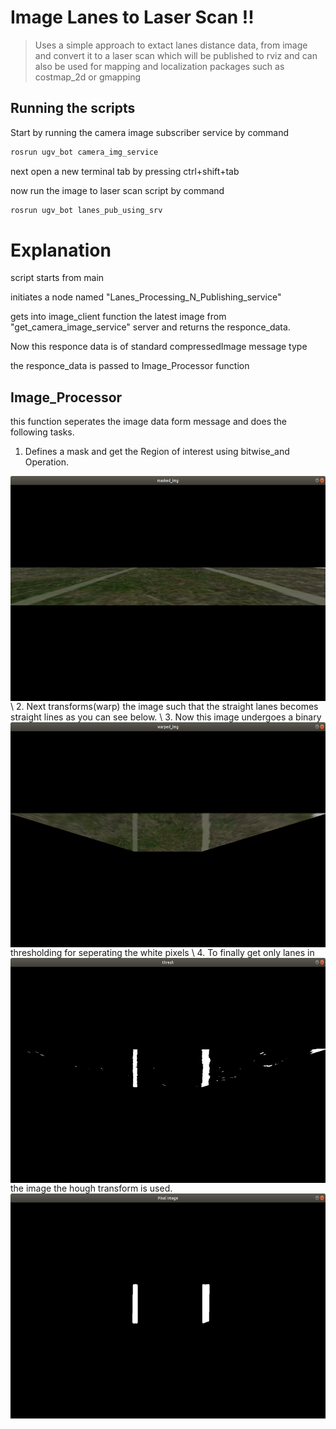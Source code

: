 # Image Lanes to Laser Scan !!

>Uses a simple approach to extact lanes distance data,
>from image and convert it to a laser scan
>which will be published to rviz and can also be used for 
>mapping and localization packages such as costmap_2d or gmapping


## Running the scripts

Start by running the camera image subscriber service by command
```sh
rosrun ugv_bot camera_img_service
``` 

next open a new terminal tab by pressing ctrl+shift+tab

now run the image to laser scan script by command
```sh
rosrun ugv_bot lanes_pub_using_srv
```

# Explanation
script starts from main

initiates a node named "Lanes_Processing_N_Publishing_service"

gets into image_client function the latest image from "get_camera_image_service" server and returns the responce_data.

Now this responce data is of standard compressedImage message type

the responce_data is passed to Image_Processor function

## Image_Processor

this function seperates the image data form message and does the following tasks.

1. Defines a mask and get the Region of interest using bitwise_and Operation.
<img src="Images/maskedImage.png" width="640" height="360" align="left"/>
  \ 
2. Next transforms(warp) the image such that the straight lanes becomes straight lines as you can see below.
<img src="Images/wrapedImage.png" width="640" height="360" align="left"/>
\
3. Now this image undergoes a binary thresholding for seperating the white pixels
<img src="Images/thresholdedImage.png" width="640" height="360" align="left"/>
\
4. To finally get only lanes in the image the hough transform is used.
<img src="Images/HoughLinesImage.png" width="640" height="360"/>



